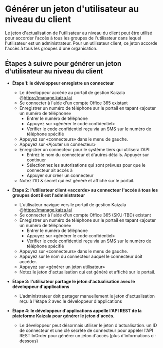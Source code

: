# <a name="generate-tenant-level-user-token"></a>Générer un jeton d'utilisateur au niveau du client

Le jeton d'actualisation de l'utilisateur au niveau du client peut être utilisé pour accorder l'accès à tous les groupes de l'utilisateur dans lequel l'utilisateur est un administrateur. Pour un utilisateur client, ce jeton accorde l'accès à tous les groupes d'une organisation.

## <a name="steps-to-generate-tenant-level-user-token"></a>Étapes à suivre pour générer un jeton d'utilisateur au niveau du client
*   **Étape 1: le développeur enregistre un connecteur**

    *   Le développeur accède au portail de gestion Kaizala @https://manage.kaiza.la/
    *   Se connecter à l'aide d'un compte Office 365 existant
    *   Enregistrer un numéro de téléphone sur le portail en tapant «ajouter un numéro de téléphone»
        *   Entrer le numéro de téléphone
        *   Appuyez sur «générer le code confidentiel»
        *   Vérifier le code confidentiel reçu via un SMS sur le numéro de téléphone spécifié
    *   Appuyez sur «connecteurs» dans le menu de gauche.
    *   Appuyez sur «Ajouter un connecteur»
    *   Enregistrer un connecteur pour le système tiers qui utilisera l'API
        *   Entrez le nom du connecteur et d'autres détails. Appuyer sur continuer
        *   Sélectionnez les autorisations qui sont prévues pour que le connecteur ait accès à
        *   Appuyer sur créer un connecteur
    *   Notez l'ID & secret qui est généré et affiché sur le portail.

*   **Étape 2: l'utilisateur client «accorde» au connecteur l'accès à tous les groupes dont il est l'administrateur**

    *   L'utilisateur navigue vers le portail de gestion Kaizala @https://manage.kaiza.la/
    *   Se connecter à l'aide d'un compte Office 365 (SKU-TBD) existant
    *   Enregistrer un numéro de téléphone sur le portail en tapant «ajouter un numéro de téléphone»
        *   Entrer le numéro de téléphone
        *   Appuyez sur «générer le code confidentiel»
        *   Vérifier le code confidentiel reçu via un SMS sur le numéro de téléphone spécifié
    *   Appuyez sur «connecteurs» dans le menu de gauche.
    *   Appuyez sur le nom du connecteur auquel le connecteur doit accéder.
    *   Appuyez sur «générer un jeton utilisateur»
    *   Notez le jeton d'actualisation qui est généré et affiché sur le portail.

*   **Étape 3: l'utilisateur partage le jeton d'actualisation avec le développeur d'applications**

    *   L'administrateur doit partager manuellement le jeton d'actualisation reçu à l'étape 2 avec le développeur d'applications

*   **Étape 4: le développeur d'applications appelle l'API REST de la plateforme Kaizala pour générer le jeton d'accès.**

    *   Le développeur peut désormais utiliser le jeton d'actualisation. un ID de connecteur et une clé secrète de connecteur pour appeler l'API REST InOrder pour générer un jeton d'accès (plus d'informations ci-dessous)

